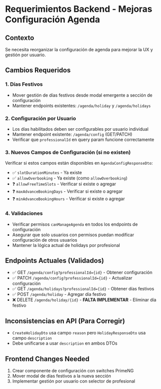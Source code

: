 # Requerimientos Backend - Mejoras Configuración Agenda

## Contexto
Se necesita reorganizar la configuración de agenda para mejorar la UX y gestión por usuario.

## Cambios Requeridos

### 1. Días Festivos
- Mover gestión de días festivos desde modal emergente a sección de configuración
- Mantener endpoints existentes: `/agenda/holiday` y `/agenda/holidays`

### 2. Configuración por Usuario
- Los días habilitados deben ser configurables por usuario individual
- Mantener endpoint existente: `/agenda/config` (GET/PATCH)
- Verificar que `professionalId` en query param funcione correctamente

### 3. Nuevos Campos de Configuración (si no existen)
Verificar si estos campos están disponibles en `AgendaConfigResponseDto`:
- ✅ `slotDurationMinutes` - Ya existe
- ✅ `allowOverbooking` - Ya existe (como `allowOverbooking`)
- ❓ `allowFreeTimeSlots` - Verificar si existe o agregar
- ❓ `maxAdvanceBookingDays` - Verificar si existe o agregar
- ❓ `minAdvanceBookingHours` - Verificar si existe o agregar

### 4. Validaciones
- Verificar permisos `canManageAgenda` en todos los endpoints de configuración
- Asegurar que solo usuarios con permisos puedan modificar configuración de otros usuarios
- Mantener la lógica actual de holidays por profesional

## Endpoints Actuales (Validados)
- ✅ GET `/agenda/config?professionalId={id}` - Obtener configuración
- ✅ PATCH `/agenda/config?professionalId={id}` - Actualizar configuración
- ✅ GET `/agenda/holidays?professionalId={id}` - Obtener días festivos
- ✅ POST `/agenda/holiday` - Agregar día festivo
- ❌ DELETE `/agenda/holiday/{id}` - **FALTA IMPLEMENTAR** - Eliminar día festivo

## Inconsistencias en API (Para Corregir)
- `CreateHolidayDto` usa campo `reason` pero `HolidayResponseDto` usa campo `description`
- Debe unificarse a usar `description` en ambos DTOs

## Frontend Changes Needed
1. Crear componente de configuración con switches PrimeNG
2. Mover modal de días festivos a la nueva sección
3. Implementar gestión por usuario con selector de profesional